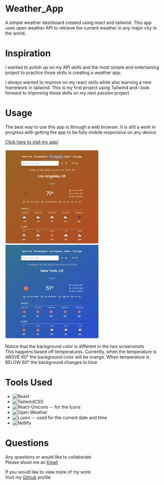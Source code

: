 # Weather_App

A simple weather dashboard created using react and tailwind. This app uses open weather API to retrieve the current weather in any major city in the world. 


# Inspiration

I wanted to polish up on my API skills and the most simple and entertaining project to practice those skills is creating a weather app. 

I always wanted to improve on my react skills while also learning a new framework in tailwind. This is my first project using Tailwind and i look forward to improving these skills on my next passion project.

# Usage
<div>
    <p>
        The best way to use this app is through a web browser. It is still a work in progress with getting the app to be fully mobile responsive on any device
    </p>
</div>
<div>
    <a href="https://fredkammweatherapp.netlify.app/">
        Click here to visit my app!
    </a>
</div>
<br>
<div>
    <img src="./src/assets/Weather.png" alt="LinkedIn Badge"  width="300" height="300"/>
    <img src="./src/assets/Weather2.png" alt="LinkedIn Badge"  width="300" height="300"/>
</div>
<div>
    <p>Notice that the background color is different in the two screenshots <br> This happens based off temperatures. Currently, when the temperature is ABOVE 60° the background color will be orange. When temperature is BELOW 60° the background changes to blue</p>
</div>

# Tools Used

- ![React](https://img.shields.io/badge/react-%2320232a.svg?style=for-the-badge&logo=react&logoColor=%2361DAFB)
- ![TailwindCSS](https://img.shields.io/badge/tailwindcss-%2338B2AC.svg?style=for-the-badge&logo=tailwind-css&logoColor=white)
- ![React-Unicons](https://img.shields.io/badge/React%20Unicons-20232A?style=for-the-badge&logo=react&logoColor=61DAFB) -- for the icons
- ![Open Weather](https://img.shields.io/badge/Open%20Weather%20Api-324FFF?style=for-the-badge&logo=Safari&logoColor=white)
- ![Luxon](https://img.shields.io/badge/Luxon-324FFF?style=for-the-badge&logo=lit&logoColor=white) -- used for the current date and time
- ![Netlify](https://img.shields.io/badge/Netlify-00C7B7?style=for-the-badge&logo=netlify&logoColor=white)

# Questions

<div>
    <p>Any questions or would like to collaborate<br>Please shoot me an <a href="mailto:fred.kamm95@gmail.com"> Email </a></p>
    <p>If you would like to view more of my work <br>Visit my <a href="https://github.com/fredkamm ">Github</a> profile</p>
</div>

